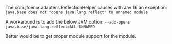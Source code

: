 The com.jfoenix.adapters.ReflectionHelper causes with Jav 16 an exception:
`java.base does not "opens java.lang.reflect" to unnamed module`

A workaround is to add the below JVM option:
`--add-opens java.base/java.lang.reflect=ALL-UNNAMED`

Better would be to get proper module support for the module.